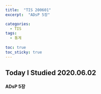 ```yaml
---
title:  "TIS 200601"
excerpt:  "ADsP 5장"

categories:
  - TIS
tags:
  - 통계
  
toc: true
toc_sticky: true
---
```


## Today I Studied 2020.06.02

#### ADsP 5장
